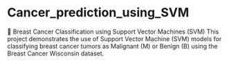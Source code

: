 # Cancer_prediction_using_SVM
🧠 Breast Cancer Classification using Support Vector Machines (SVM)  This project demonstrates the use of Support Vector Machine (SVM) models for classifying breast cancer tumors as Malignant (M) or Benign (B) using the Breast Cancer Wisconsin dataset. 
